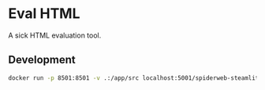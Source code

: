 # Eval HTML

A sick HTML evaluation tool.

## Development

```bash
docker run -p 8501:8501 -v .:/app/src localhost:5001/spiderweb-steamlit
```